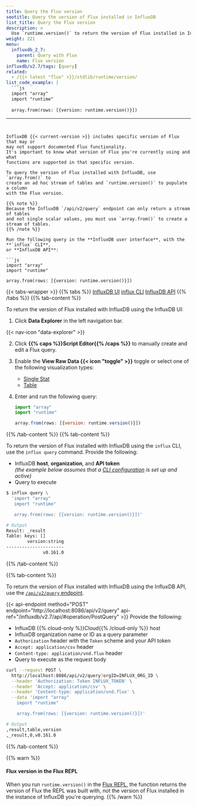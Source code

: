 ```yaml
---
title: Query the Flux version
seotitle: Query the version of Flux installed in InfluxDB
list_title: Query the Flux version
description: >
  Use `runtime.version()` to return the version of Flux installed in InfluxDB.
weight: 221
menu:
  influxdb_2_7:
    parent: Query with Flux
    name: Flux version
influxdb/v2.7/tags: [query]
related:
  - /{{< latest "flux" >}}/stdlib/runtime/version/
list_code_example: |
  ```js
  import "array"
  import "runtime"
  
  array.from(rows: [{version: runtime.version()}])
  ```
---
```


InfluxDB {{< current-version >}} includes specific version of Flux that may or
may not support documented Flux functionality.
It's important to know what version of Flux you're currently using and what
functions are supported in that specific version.

To query the version of Flux installed with InfluxDB, use `array.from()` to
create an ad hoc stream of tables and `runtime.version()` to populate a column
with the Flux version.

{{% note %}}
Because the InfluxDB `/api/v2/query` endpoint can only return a stream of tables
and not single scalar values, you must use `array.from()` to create a stream of tables.
{{% /note %}}

Run the following query in the **InfluxDB user interface**, with the **`influx` CLI**,
or **InfluxDB API**:

```js
import "array"
import "runtime"

array.from(rows: [{version: runtime.version()}])
```

{{< tabs-wrapper >}}
{{% tabs %}}
[InfluxDB UI](#)
[influx CLI](#)
[InfluxDB API](#)
{{% /tabs %}}
{{% tab-content %}}

To return the version of Flux installed with InfluxDB using the InfluxDB UI:

1.  Click **Data Explorer** in the left navigation bar.

{{< nav-icon "data-explorer" >}}

2.  Click **{{% caps %}}Script Editor{{% /caps %}}** to manually create and
    edit a Flux query.
3.  Enable the **View Raw Data {{< icon "toggle" >}}** toggle or select one of the
    following visualization types:

    - [Single Stat](/influxdb/v2.7/visualize-data/visualization-types/single-stat/)
    - [Table](/influxdb/v2.7/visualize-data/visualization-types/table/)

4.  Enter and run the following query:

    ```js
    import "array"
    import "runtime"

    array.from(rows: [{version: runtime.version()}])
    ```

{{% /tab-content %}}
{{% tab-content %}}

To return the version of Flux installed with InfluxDB using the `influx` CLI,
use the `influx query` command. Provide the following:

- InfluxDB **host**, **organization**, and **API token**  
  _(the example below assumes that a
  [CLI configuration](/influxdb/v2.7/reference/cli/influx/#provide-required-authentication-credentials)
  is set up and active)_
- Query to execute

```sh
$ influx query \
  'import "array"
   import "runtime"

   array.from(rows: [{version: runtime.version()}])'

# Output
Result: _result
Table: keys: []
        version:string
----------------------
              v0.161.0
```
{{% /tab-content %}}

{{% tab-content %}}

To return the version of Flux installed with InfluxDB using the InfluxDB API,
use the [`/api/v2/query` endpoint](/influxdb/v2.7/api/#tag/Query).

{{< api-endpoint method="POST" endpoint="http://localhost:8086/api/v2/query" api-ref="/influxdb/v2.7/api/#operation/PostQuery" >}}
Provide the following:

- InfluxDB {{% cloud-only %}}Cloud{{% /cloud-only %}} host
- InfluxDB organization name or ID as a query parameter
- `Authorization` header with the `Token` scheme and your API token
- `Accept: application/csv` header
- `Content-type: application/vnd.flux` header
- Query to execute as the request body

```sh
curl --request POST \
  http://localhost:8086/api/v2/query?orgID=INFLUX_ORG_ID \
  --header 'Authorization: Token INFLUX_TOKEN' \
  --header 'Accept: application/csv' \
  --header 'Content-type: application/vnd.flux' \
  --data 'import "array"
    import "runtime"

    array.from(rows: [{version: runtime.version()}])'

# Output
,result,table,version
,_result,0,v0.161.0
```

{{% /tab-content %}}

{{% warn %}}
#### Flux version in the Flux REPL
When you run `runtime.version()` in the [Flux REPL](/influxdb/v2.7/tools/flux-repl/),
the function returns the version of Flux the REPL was built with, not the version
of Flux installed in the instance of InfluxDB you're querying.
{{% /warn %}}